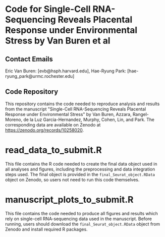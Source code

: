 # Code for Single-Cell RNA-Sequencing Reveals Placental Response under Environmental Stress by Van Buren et al

## Contact Emails

Eric Van Buren: [evb\@hsph.harvard.edu], Hae-Ryung Park: [hae-ryung_park\@urmc.rochester.edu]

## Code Repository

This repository contains the code needed to reproduce analysis and results from the manuscript "Single-Cell RNA-Sequencing Reveals Placental Response under Environmental Stress" by Van Buren, Azzara, Rangel-Moreno, de la Luz Garcia-Hernandez, Murphy, Cohen, Lin, and Park. The corresponding data are available on Zenodo at https://zenodo.org/records/10258020. 

# read_data_to_submit.R

This file contains the R code needed to create the final data object used in all analyses and figures, including the preprocessing and data integration steps used. The final object is provided in the <code>final_Seurat_object.RData</code> object on Zenodo, so users not need to run this code themselves.

# manuscript_plots_to_submit.R

This file contains the code needed to produce all figures and results which rely on single-cell RNA-sequencing data used in the manuscript. Before running, users should download the <code>final_Seurat_object.RData</code> object from Zenodo and install required R packages.

